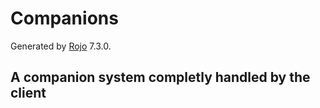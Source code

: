 # Companions
Generated by [Rojo](https://github.com/rojo-rbx/rojo) 7.3.0.

## A companion system completly handled by the client